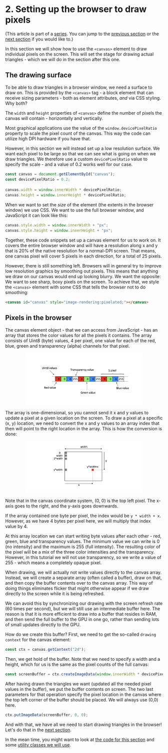 # 2. Setting up the browser to draw pixels

(This article is part of a [series](./#sections). You can jump to the [previous section](1) or the [next section](3) if you would like to.)

In this section we will show how to use the `<canvas>` element to draw individual pixels on the screen. This will set the stage for drawing actual triangles - which we will do in the section after this one.

## The drawing surface

To be able to draw triangles in a browser window, we need a surface to draw on. This is provided by the `<canvas>` tag - a block element that can receive sizing parameters - both as element attributes, _and_ via CSS styling. Why both?

The `width` and `height` properties of `<canvas>` define the number of pixels the canvas will contain - horizontally and vertically.

Most graphical applications use the value of the `window.devicePixelRatio` property to scale the pixel count of the canvas. This way the code can utilize high DPI hardware if you have that.

However, in this section we will instead set up a low resolution surface. We want each pixel to be large so that we can see what is going on when we draw triangles. We therefore use a custom `devicePixelRatio` value to specify the scale - and a value of 0.2 works well for our case.

```JavaScript
const canvas = document.getElementById("canvas");
const devicePixelRatio = 0.2;

canvas.width = window.innerWidth * devicePixelRatio;
canvas.height = window.innerHeight * devicePixelRatio;
```

When we want to set the _size_ of the element (the extents in the browser window) we use CSS. We want to use the full browser window, and JavaScript it can look like this:

```JavaScript
canvas.style.width = window.innerWidth + "px";
canvas.style.height = window.innerHeight + "px";
```

Together, these code snippets set up a canvas element for us to work on. It covers the entire browser window and will have a resolution along x and y that is 20% of the native resolution for a normal-DPI screen. That means, one canvas pixel will cover 5 pixels in each direction, for a total of 25 pixels.

However, there is still something left. Browsers will in general try to improve low resolution graphics by smoothing out pixels. This means that anything we draw on our canvas would end up looking blurry. We want the opposite: We want to see sharp, boxy pixels on the screen. To achieve that, we style the `<canvas>` element with some CSS that tells the browser not to do smoothing:

```HTML
<canvas id="canvas" style="image-rendering:pixelated;"></canvas>
```

## Pixels in the browser

The canvas element object - that we can access from JavaScript - has an array that stores the color values for all the pixels it contains. The array consists of Uint8 (byte) values, 4 per pixel, one value for each of the red, blue, green and transparency (alpha) channels for that pixel.

<p align="center">
<img src="images/2-array-values.png" width="75%">
</p>

The array is one-dimensional, so you cannot send it x and y values to update a pixel at a given location on the screen.
To draw a pixel at a specific (x, y) location, we need to convert the x and y values to an array index that then will point to the right location in the array. This is how the conversion is done:

<p align="center">
<img src="images/2-array-indices.png" width="75%">
</p>

Note that in the canvas coordinate system, (0, 0) is the top left pixel. The x-axis goes to the right, and the y-axis goes downwards.

If the array contained one byte per pixel, the index would be `y * width + x`. However, as we have 4 bytes per pixel here, we will multiply that index value by 4.

At this array location we can start writing byte values after each other - red, green, blue and transparency values. The minimum value we can write is 0 (no intensity) and the maximum is 255 (full intensity). The resulting color of the pixel will be a mix of the three color intensities and the transparency. However, in this tutorial we will not use transparency, so we write a value of 255 - which means a completely opaque pixel.

When drawing, we will actually not write values directly to the canvas array. Instead, we will create a separate array (often called a buffer), draw on that, and then copy the buffer contents over to the canvas array. This way of doing things eliminates flicker that might otherwise appear if we draw directly to the screen while it is being refreshed.

We can avoid this by synchronizing our drawing with the screen refresh rate (60 times per second), but we will still use an intermediate buffer here. The reason is that it is more efficient to draw into a buffer that resides in RAM, and then send the full buffer to the GPU in one go, rather than sending lots of small updates directly to the GPU.

How do we create this buffer? First, we need to get the so-called `drawing context` for the canvas element:

```JavaScript
const ctx = canvas.getContext("2d");
```

Then, we get hold of the buffer. Note that we need to specify a width and a height, which for us is the same as the pixel counts of the full canvas:

```JavaScript
const screenBuffer = ctx.createImageData(window.innerWidth * devicePixelRatio, window.innerHeight * devicePixelRatio);
```

After having drawn the triangles we want (updated all the needed pixel values in the buffer), we put the buffer contents on screen. The two last parameters for that operation specify the pixel location in the canvas where the top left corner of the buffer should be placed. We will always use (0,0) here.

```JavaScript
ctx.putImageData(screenBuffer, 0, 0);
```

And with that, we have all we need to start drawing triangles in the browser! Let's do that in the [next section](3).

In the mean time, you might want to look at [the code for this section](https://github.com/kristoffer-dyrkorn/triangle-rasterizer/tree/main/2) and some [utility classes we will use](https://github.com/kristoffer-dyrkorn/triangle-rasterizer/tree/main/lib).
